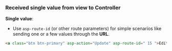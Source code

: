 ### Received single value from **view** to **Controller**
**Single value**:
- Use `asp-route-id` (or other route parameters) for simple scenarios like sending one or a few values through the **URL**.


```html 
<a class="btn btn-primary" asp-action="Update" asp-route-id=" 15 ">Edit</a>
```


